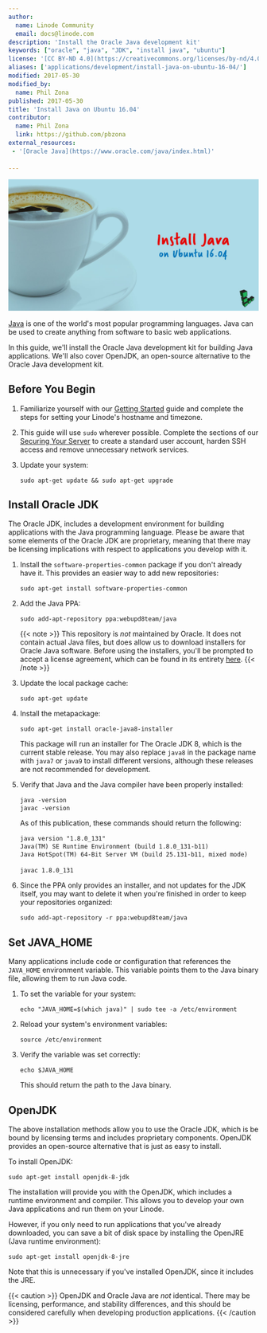 ```yaml
---
author:
  name: Linode Community
  email: docs@linode.com
description: 'Install the Oracle Java development kit'
keywords: ["oracle", "java", "JDK", "install java", "ubuntu"]
license: '[CC BY-ND 4.0](https://creativecommons.org/licenses/by-nd/4.0)'
aliases: ['applications/development/install-java-on-ubuntu-16-04/']
modified: 2017-05-30
modified_by:
  name: Phil Zona
published: 2017-05-30
title: 'Install Java on Ubuntu 16.04'
contributor:
  name: Phil Zona
  link: https://github.com/pbzona
external_resources:
 - '[Oracle Java](https://www.oracle.com/java/index.html)'

---
```


![Java](/docs/assets/Install_Oracle_Java.jpg)

[Java](https://www.oracle.com/java/index.html) is one of the world's most popular programming languages. Java can be used to create anything from software to basic web applications.

In this guide, we'll install the Oracle Java development kit for building Java applications. We'll also cover OpenJDK, an open-source alternative to the Oracle Java development kit.

## Before You Begin

1.  Familiarize yourself with our [Getting Started](/docs/getting-started) guide and complete the steps for setting your Linode's hostname and timezone.

2.  This guide will use `sudo` wherever possible. Complete the sections of our [Securing Your Server](/docs/security/securing-your-server) to create a standard user account, harden SSH access and remove unnecessary network services.

3.  Update your system:

        sudo apt-get update && sudo apt-get upgrade

## Install Oracle JDK

The Oracle JDK, includes a development environment for building applications with the Java programming language. Please be aware that some elements of the Oracle JDK are proprietary, meaning that there may be licensing implications with respect to applications you develop with it.

1.  Install the `software-properties-common` package if you don't already have it. This provides an easier way to add new repositories:

        sudo apt-get install software-properties-common

2.  Add the Java PPA:

        sudo add-apt-repository ppa:webupd8team/java

    {{< note >}}
This repository is *not* maintained by Oracle. It does not contain actual Java files, but does allow us to download installers for Oracle Java software. Before using the installers, you'll be prompted to accept a license agreement, which can be found in its entirety [here](http://www.oracle.com/technetwork/java/javase/terms/license/index.html).
{{< /note >}}

3.  Update the local package cache:

        sudo apt-get update

4.  Install the metapackage:

        sudo apt-get install oracle-java8-installer

    This package will run an installer for The Oracle JDK 8, which is the current stable release. You may also replace `java8` in the package name with `java7` or `java9` to install different versions, although these releases are not recommended for development.

5.  Verify that Java and the Java compiler have been properly installed:

        java -version
        javac -version

    As of this publication, these commands should return the following:

        java version "1.8.0_131"
        Java(TM) SE Runtime Environment (build 1.8.0_131-b11)
        Java HotSpot(TM) 64-Bit Server VM (build 25.131-b11, mixed mode)

        javac 1.8.0_131

6.  Since the PPA only provides an installer, and not updates for the JDK itself, you may want to delete it when you're finished in order to keep your repositories organized:

        sudo add-apt-repository -r ppa:webupd8team/java

## Set JAVA_HOME

Many applications include code or configuration that references the `JAVA_HOME` environment variable. This variable points them to the Java binary file, allowing them to run Java code.

1.  To set the variable for your system:

        echo "JAVA_HOME=$(which java)" | sudo tee -a /etc/environment

2.  Reload your system's environment variables:

        source /etc/environment

3.  Verify the variable was set correctly:

        echo $JAVA_HOME

    This should return the path to the Java binary.

## OpenJDK

The above installation methods allow you to use the Oracle JDK, which is be bound by licensing terms and includes proprietary components. OpenJDK provides an open-source alternative that is just as easy to install.

To install OpenJDK:

    sudo apt-get install openjdk-8-jdk

The installation will provide you with the OpenJDK, which includes a runtime environment and compiler. This allows you to develop your own Java applications and run them on your Linode.

However, if you only need to run applications that you've already downloaded, you can save a bit of disk space by installing the OpenJRE (Java runtime environment):

    sudo apt-get install openjdk-8-jre

Note that this is unnecessary if you've installed OpenJDK, since it includes the JRE.

{{< caution >}}
OpenJDK and Oracle Java are *not* identical. There may be licensing, performance, and stability differences, and this should be considered carefully when developing production applications.
{{< /caution >}}
